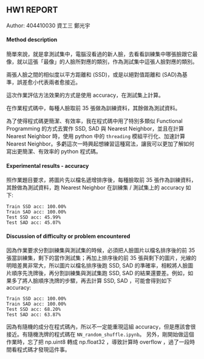 ## HW1 REPORT
Author: 404410030 資工三 鄭光宇

#### Method description

簡單來說，就是拿測試集中，電腦沒看過的新人臉，去看看訓練集中哪張臉跟它最像，就以這張「最像」的人臉所對應的類別，作為測試集中這張人臉對應的類別。

兩張人臉之間的相似度以平方距離和 (SSD)，或是以絕對值距離和 (SAD)為基準，誤差愈小代表兩者愈接近。

這次作業評估方法效果的方式是使用 accuracy，在測試集上計算。

在作業程式碼中，每種人臉取前 35 張做為訓練資料，其餘做為測試資料。

為了使得程式碼更簡潔、有效率，我在程式碼中用了特別多類似 Functional Programming 的方式去實作 SSD, SAD 與 Nearest Neighbor，並且在計算 Nearest Neighbor 時，使用 python 中的 `threading` 模組平行化、加速計算 Nearest Neighbor。多虧這次一時興起想練習這種寫法，讓我可以更加了解如何寫出更簡潔、有效率的 python 程式碼。 

#### Experimental results - accuracy

照作業題目要求，將圖片先以檔名遞增排序後，每種臉取前 35 張作為訓練資料，其餘做為測試資料，跑 Nearest Neighbor 在訓練集 / 測試集上的 accuracy 如下:
```
Train SSD acc: 100.00%
Train SAD acc: 100.00%
Test SSD acc: 45.99%
Test SAD acc: 45.07%
```

#### Discussion of difficulty or problem encountered

因為作業要求分割訓練集與測試集的時候，必須把人臉圖片以檔名排序後的前 35 張當訓練集，剩下的當作測試集；再加上排序後的前 35 張與剩下的圖片，光線的明暗差異非常大，所以圖片以檔名排序後跑 SSD, SAD 的準確率，相較將人臉圖片順序先洗牌後，再分割訓練集與測試集跑 SSD, SAD 的結果還要差。例如，如果多了將人臉順序洗牌的步驟，再去計算 SSD, SAD ，可能會得到如下 accuracy:

```
Train SSD acc: 100.00%
Train SAD acc: 100.00%
Test SSD acc: 68.20%
Test SAD acc: 63.87%
```

因為有隨機的成分在程式碼內，所以不一定能重現這組 accuracy，但是應該會很接近。有隨機洗牌的程式碼在 `NN_random_shuffle.ipynb`。
另外，剛開始做這個作業時，忘了把 np.uint8 轉成 np.float32 ，導致計算時 overflow ，過了一段時間看程式碼才發現這件事。
